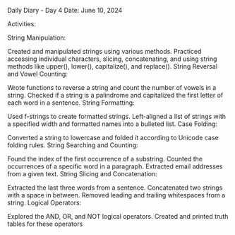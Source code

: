 Daily Diary - Day 4
Date: June 10, 2024

Activities:

String Manipulation:

Created and manipulated strings using various methods.
Practiced accessing individual characters, slicing, concatenating, and using string methods like upper(), lower(), capitalize(), and replace().
String Reversal and Vowel Counting:

Wrote functions to reverse a string and count the number of vowels in a string.
Checked if a string is a palindrome and capitalized the first letter of each word in a sentence.
String Formatting:

Used f-strings to create formatted strings.
Left-aligned a list of strings with a specified width and formatted names into a bulleted list.
Case Folding:

Converted a string to lowercase and folded it according to Unicode case folding rules.
String Searching and Counting:

Found the index of the first occurrence of a substring.
Counted the occurrences of a specific word in a paragraph.
Extracted email addresses from a given text.
String Slicing and Concatenation:

Extracted the last three words from a sentence.
Concatenated two strings with a space in between.
Removed leading and trailing whitespaces from a string.
Logical Operators:

Explored the AND, OR, and NOT logical operators.
Created and printed truth tables for these operators
